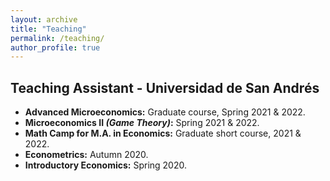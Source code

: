 ```yaml
---
layout: archive
title: "Teaching"
permalink: /teaching/
author_profile: true
---
```


## Teaching Assistant - Universidad de San Andrés
* **Advanced Microeconomics:** Graduate course, Spring 2021 & 2022. 
* **Microeconomics II *(Game Theory)*:** Spring 2021 & 2022. 
* **Math Camp for M.A. in Economics:** Graduate short course, 2021 & 2022.
* **Econometrics:** Autumn 2020. 
* **Introductory Economics:** Spring 2020.
<!---  Textbook used: [Strategy](http://econweb.ucsd.edu/~jwatson/#strategy), Joel Watson. ---> 
<!--- Textbook used: [Microeconomic Theory](https://www.upf.edu/web/andreu-mas-colell/llibres/-/ppc/vistaAmpliada/LLI828/CAT/l3Yo0Qnal0dE?p_auth=ZzSOWGKi), Mas Colell, Whinston & Green. --->

<!---
{% include base_path %}

{% for post in site.teaching reversed %}
  {% include archive-single.html %}
{% endfor %}
--->
